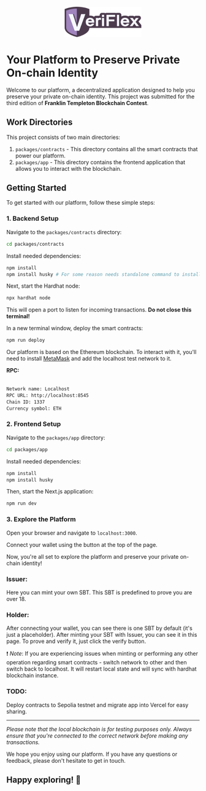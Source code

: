 
<p align="center">
  <img src="docs/veriflex-logo.svg" alt="SVG Logo" width="200"> <!-- Adjust the width value as needed -->
</p>

# Your Platform to Preserve Private On-chain Identity



Welcome to our platform, a decentralized application designed to help you preserve your private on-chain identity. This project was submitted for the third edition of **Franklin Templeton Blockchain Contest**.

## Work Directories

This project consists of two main directories:

1. `packages/contracts` - This directory contains all the smart contracts that power our platform.
2. `packages/app` - This directory contains the frontend application that allows you to interact with the blockchain.

## Getting Started

To get started with our platform, follow these simple steps:

### 1. Backend Setup

Navigate to the `packages/contracts` directory:

```bash
cd packages/contracts
```

Install needed dependencies:

```bash
npm install
npm install husky # For some reason needs standalone command to install
```

Next, start the Hardhat node:

```bash
npx hardhat node
```

This will open a port to listen for incoming transactions. **Do not close this terminal!**

In a new terminal window, deploy the smart contracts:

```bash
npm run deploy
```

Our platform is based on the Ethereum blockchain. To interact with it, you'll need to install [MetaMask](https://metamask.io/) and add the localhost test network to it.

**RPC:**

```bash

Network name: Localhost
RPC URL: http://localhost:8545
Chain ID: 1337
Currency symbol: ETH

```

### 2. Frontend Setup

Navigate to the `packages/app` directory:

```bash
cd packages/app
```

Install needed dependencies:

```bash
npm install
npm install husky
```

Then, start the Next.js application:

```bash
npm run dev
```

### 3. Explore the Platform

Open your browser and navigate to `localhost:3000`.

Connect your wallet using the button at the top of the page.

Now, you're all set to explore the platform and preserve your private on-chain identity!

### Issuer:

Here you can mint your own SBT. This SBT is predefined to prove you are over 18.

### Holder:

After connecting your wallet, you can see there is one SBT by default (it's just a placeholder). After minting your SBT with Issuer, you can see it in this page. To prove and verify it, just click the verify button.

❗ *Note*: If you are experiencing issues when minting or performing any other operation regarding smart contracts - switch network to other and then switch back to localhost. It will restart local state and will sync with hardhat blockchain instance.

### TODO:
Deploy contracts to Sepolia testnet and migrate app into Vercel for easy sharing.

---

*Please note that the local blockchain is for testing purposes only. Always ensure that you're connected to the correct network before making any transactions.*

We hope you enjoy using our platform. If you have any questions or feedback, please don't hesitate to get in touch.

## Happy exploring! 🚀
